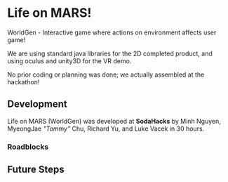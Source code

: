 # Life on MARS!
WorldGen - Interactive game where actions on environment affects user game!

We are using standard java libraries for the 2D completed product, and using oculus and unity3D for the VR demo.

No prior coding or planning was done;  we actually assembled at the hackathon!


## Development

Life on MARS (WorldGen) was developed at **SodaHacks** by Minh Nguyen, MyeongJae *"Tommy"* Chu, Richard Yu, and Luke Vacek in 30 hours.

### Roadblocks


## Future Steps

